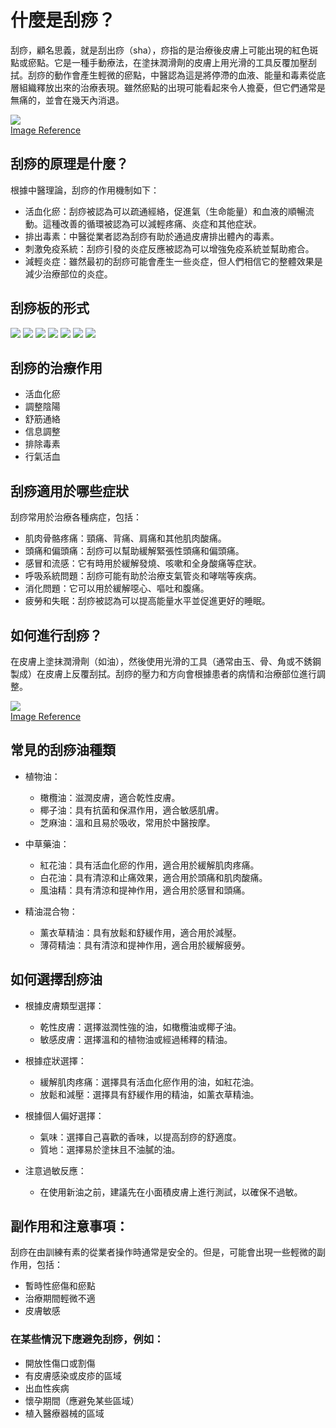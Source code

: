 # 什麼是刮痧？
刮痧，顧名思義，就是刮出痧（sha），痧指的是治療後皮膚上可能出現的紅色斑點或瘀點。它是一種手動療法，在塗抹潤滑劑的皮膚上用光滑的工具反覆加壓刮拭。刮痧的動作會產生輕微的瘀點，中醫認為這是將停滯的血液、能量和毒素從底層組織釋放出來的治療表現。雖然瘀點的出現可能看起來令人擔憂，但它們通常是無痛的，並會在幾天內消退。

<img src="https://api.cosmopolitan.com.hk/var/site/storage/images/_aliases/img_420_525/8/0/7/8/1758708-26-chi-HK/gua%20sha.jpg" /><br>
[Image Reference](https://www.cosmopolitan.com.hk/beauty/gua-sha-benefits)

## 刮痧的原理是什麼？
根據中醫理論，刮痧的作用機制如下：

- 活血化瘀：刮痧被認為可以疏通經絡，促進氣（生命能量）和血液的順暢流動。這種改善的循環被認為可以減輕疼痛、炎症和其他症狀。
- 排出毒素：中醫從業者認為刮痧有助於通過皮膚排出體內的毒素。
- 刺激免疫系統：刮痧引發的炎症反應被認為可以增強免疫系統並幫助癒合。
- 減輕炎症：雖然最初的刮痧可能會產生一些炎症，但人們相信它的整體效果是減少治療部位的炎症。

## 刮痧板的形式
![](images/IMG_3573.JPG)
![](images/IMG_3581.JPG)
![](images/IMG_3582.JPG)
![](images/IMG_3583.JPG)
![](images/IMG_3585.JPG)
![](images/IMG_3586.JPG)
![](images/IMG_3580.JPG)


## 刮痧的治療作用
- 活血化瘀
- 調整陰陽
- 舒筋通絡
- 信息調整
- 排除毒素
- 行氣活血

## 刮痧適用於哪些症狀
刮痧常用於治療各種病症，包括：

- 肌肉骨骼疼痛：頸痛、背痛、肩痛和其他肌肉酸痛。
- 頭痛和偏頭痛：刮痧可以幫助緩解緊張性頭痛和偏頭痛。
- 感冒和流感：它有時用於緩解發燒、咳嗽和全身酸痛等症狀。
- 呼吸系統問題：刮痧可能有助於治療支氣管炎和哮喘等疾病。
- 消化問題：它可以用於緩解噁心、嘔吐和腹痛。
- 疲勞和失眠：刮痧被認為可以提高能量水平並促進更好的睡眠。

## 如何進行刮痧？
在皮膚上塗抹潤滑劑（如油），然後使用光滑的工具（通常由玉、骨、角或不銹鋼製成）在皮膚上反覆刮拭。刮痧的壓力和方向會根據患者的病情和治療部位進行調整。

<img src="https://static.nfapp.southcn.com/pic/201803/16/48b9f3fc-759f-45e0-add0-1c3decee15a0.gif" /><br>
[Image Reference](https://static.nfapp.southcn.com/content/201803/16/c1028176.html)

## 常見的刮痧油種類
- 植物油：

	- 橄欖油：滋潤皮膚，適合乾性皮膚。
	- 椰子油：具有抗菌和保濕作用，適合敏感肌膚。
	- 芝麻油：溫和且易於吸收，常用於中醫按摩。
- 中草藥油：

	- 紅花油：具有活血化瘀的作用，適合用於緩解肌肉疼痛。
	- 白花油：具有清涼和止痛效果，適合用於頭痛和肌肉酸痛。
	- 風油精：具有清涼和提神作用，適合用於感冒和頭痛。
- 精油混合物：

	- 薰衣草精油：具有放鬆和舒緩作用，適合用於減壓。
	- 薄荷精油：具有清涼和提神作用，適合用於緩解疲勞。
## 如何選擇刮痧油
- 根據皮膚類型選擇：

	- 乾性皮膚：選擇滋潤性強的油，如橄欖油或椰子油。
	- 敏感皮膚：選擇溫和的植物油或經過稀釋的精油。
- 根據症狀選擇：

	- 緩解肌肉疼痛：選擇具有活血化瘀作用的油，如紅花油。
	- 放鬆和減壓：選擇具有舒緩作用的精油，如薰衣草精油。
- 根據個人偏好選擇：

	- 氣味：選擇自己喜歡的香味，以提高刮痧的舒適度。
	- 質地：選擇易於塗抹且不油膩的油。
- 注意過敏反應：

	- 在使用新油之前，建議先在小面積皮膚上進行測試，以確保不過敏。

## 副作用和注意事項：
刮痧在由訓練有素的從業者操作時通常是安全的。但是，可能會出現一些輕微的副作用，包括：

- 暫時性瘀傷和瘀點
- 治療期間輕微不適
- 皮膚敏感

### <b>在某些情況下應避免刮痧，例如：</b>
- 開放性傷口或割傷
- 有皮膚感染或皮疹的區域
- 出血性疾病
- 懷孕期間（應避免某些區域）
- 植入醫療器械的區域